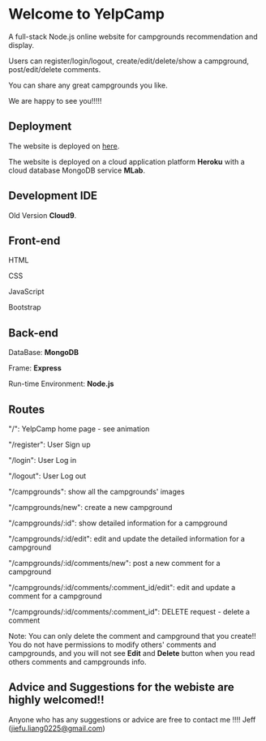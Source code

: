 
# Welcome to YelpCamp
A full-stack Node.js online website for campgrounds recommendation and display. 

Users can register/login/logout, create/edit/delete/show a campground, post/edit/delete comments.

You can share any great campgrounds you like. 

We are happy to see you!!!!!

## Deployment
The website is deployed on [here](https://boiling-lowlands-77762.herokuapp.com).

The website is deployed on a cloud application platform **Heroku** with a cloud database MongoDB service **MLab**.

## Development IDE
Old Version **Cloud9**. 

## Front-end
HTML

CSS

JavaScript

Bootstrap

## Back-end
DataBase: **MongoDB**

Frame: **Express**

Run-time Environment: **Node.js**

## Routes
"/": YelpCamp home page - see animation

"/register": User Sign up

"/login": User Log in

"/logout": User Log out

"/campgrounds": show all the campgrounds' images

"/campgrounds/new": create a new campground

"/campgrounds/:id": show detailed information for a campground

"/campgrounds/:id/edit": edit and update the detailed information for a campground

"/campgrounds/:id/comments/new": post a new comment for a campground

"/campgrounds/:id/comments/:comment_id/edit": edit and update a comment for a campground

"/campgrounds/:id/comments/:comment_id": DELETE request - delete a comment

Note: You can only delete the comment and campground that you create!! You do not have permissions to modify others' comments and campgrounds, and you will not see **Edit** and **Delete** button when you read others comments and campgrounds info.

## Advice and Suggestions for the webiste are highly welcomed!!
Anyone who has any suggestions or advice are free to contact me !!!! Jeff (jiefu.liang0225@gmail.com)

